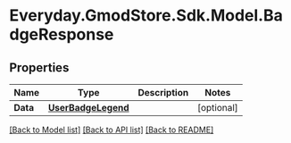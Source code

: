 # Everyday.GmodStore.Sdk.Model.BadgeResponse
## Properties

Name | Type | Description | Notes
------------ | ------------- | ------------- | -------------
**Data** | [**UserBadgeLegend**](UserBadgeLegend.md) |  | [optional] 

[[Back to Model list]](../README.md#documentation-for-models) [[Back to API list]](../README.md#documentation-for-api-endpoints) [[Back to README]](../README.md)

